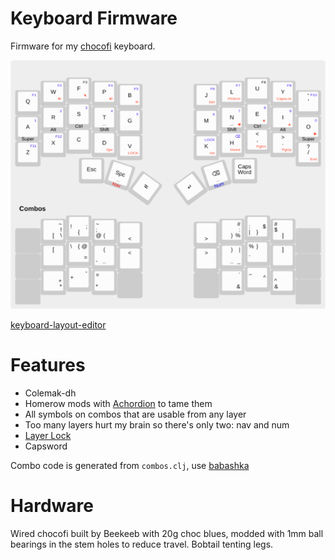 # Keyboard Firmware

Firmware for my [chocofi](https://github.com/pashutk/chocofi) keyboard.

![Diagram of keyboard layout](chocofi.png)

[keyboard-layout-editor](http://www.keyboard-layout-editor.com/#/gists/5eae510979c5c30881f7894a1f748031)

# Features

* Colemak-dh
* Homerow mods with [Achordion](https://getreuer.info/posts/keyboards/achordion/index.html) to tame them
* All symbols on combos that are usable from any layer
* Too many layers hurt my brain so there's only two: nav and num
* [Layer Lock](https://getreuer.info/posts/keyboards/layer-lock/index.html)
* Capsword

Combo code is generated from `combos.clj`, use [babashka](https://github.com/babashka/babashka)

# Hardware

Wired chocofi built by Beekeeb with 20g choc blues, modded with 1mm ball bearings in the stem holes to reduce travel.
Bobtail tenting legs.
